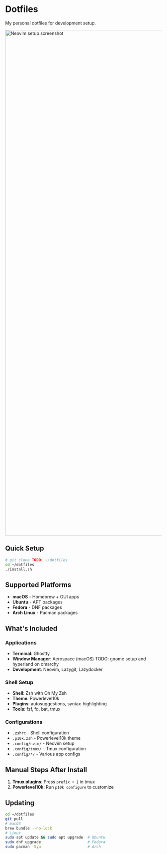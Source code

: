 # Dotfiles

My personal dotfiles for development setup.

<img width="2874" height="1620" alt="Neovim setup screenshot" src="https://github.com/user-attachments/assets/2c110a4b-cfba-4273-885f-c1ecaaf8d396" />

## Quick Setup

```bash
# git clone TODO: ~/dotfiles
cd ~/dotfiles
./install.sh
```

## Supported Platforms

- **macOS** - Homebrew + GUI apps
- **Ubuntu** - APT packages
- **Fedora** - DNF packages
- **Arch Linux** - Pacman packages

## What's Included

### Applications

- **Terminal**: Ghostty
- **Window Manager**: Aerospace (macOS) TODO: gnome setup and hyperland on omarchy
- **Development**: Neovim, Lazygit, Lazydocker

### Shell Setup

- **Shell**: Zsh with Oh My Zsh
- **Theme**: Powerlevel10k
- **Plugins**: autosuggestions, syntax-highlighting
- **Tools**: fzf, fd, bat, tmux

### Configurations

- `.zshrc` - Shell configuration
- `.p10k.zsh` - Powerlevel10k theme
- `.config/nvim/` - Neovim setup
- `.config/tmux/` - Tmux configuration
- `.config/*/` - Various app configs

## Manual Steps After Install

1. **Tmux plugins**: Press `prefix + I` in tmux
2. **Powerlevel10k**: Run `p10k configure` to customize

## Updating

```bash
cd ~/dotfiles
git pull
# macOS
brew bundle --no-lock
# Linux
sudo apt update && sudo apt upgrade  # Ubuntu
sudo dnf upgrade                     # Fedora
sudo pacman -Syu                     # Arch
```
